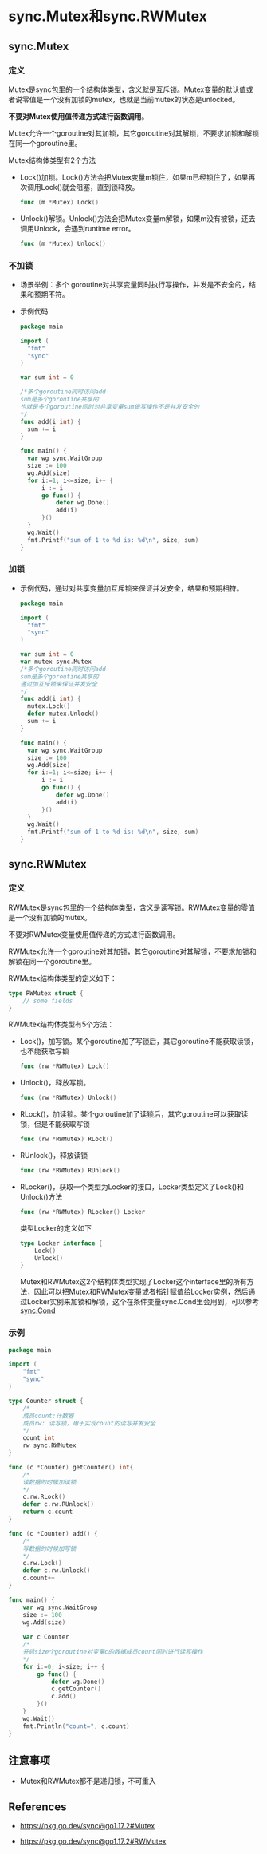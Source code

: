 # sync.Mutex和sync.RWMutex

## sync.Mutex

### 定义

Mutex是sync包里的一个结构体类型，含义就是互斥锁。Mutex变量的默认值或者说零值是一个没有加锁的mutex，也就是当前mutex的状态是unlocked。

**不要对Mutex使用值传递方式进行函数调用**。

Mutex允许一个goroutine对其加锁，其它goroutine对其解锁，不要求加锁和解锁在同一个goroutine里。

Mutex结构体类型有2个方法

* Lock()加锁。Lock()方法会把Mutex变量m锁住，如果m已经锁住了，如果再次调用Lock()就会阻塞，直到锁释放。

  ```go
  func (m *Mutex) Lock()
  ```

* Unlock()解锁。Unlock()方法会把Mutex变量m解锁，如果m没有被锁，还去调用Unlock，会遇到runtime error。

  ```go
  func (m *Mutex) Unlock()
  ```

### 不加锁

* 场景举例：多个 goroutine对共享变量同时执行写操作，并发是不安全的，结果和预期不符。

* 示例代码

  ```go
  package main
  
  import (
  	"fmt"
  	"sync"
  )
  
  var sum int = 0
  
  /*多个goroutine同时访问add
  sum是多个goroutine共享的
  也就是多个goroutine同时对共享变量sum做写操作不是并发安全的
  */
  func add(i int) {
  	sum += i
  }
  
  func main() {
  	var wg sync.WaitGroup
  	size := 100
  	wg.Add(size)
  	for i:=1; i<=size; i++ {
  		i := i
  		go func() {
  			defer wg.Done()
  			add(i)
  		}()
  	}
  	wg.Wait()
  	fmt.Printf("sum of 1 to %d is: %d\n", size, sum)
  }
  ```

### 加锁

* 示例代码，通过对共享变量加互斥锁来保证并发安全，结果和预期相符。

  ```go
  package main
  
  import (
  	"fmt"
  	"sync"
  )
  
  var sum int = 0
  var mutex sync.Mutex
  /*多个goroutine同时访问add
  sum是多个goroutine共享的
  通过加互斥锁来保证并发安全
  */
  func add(i int) {
  	mutex.Lock()
  	defer mutex.Unlock()
  	sum += i
  }
  
  func main() {
  	var wg sync.WaitGroup
  	size := 100
  	wg.Add(size)
  	for i:=1; i<=size; i++ {
  		i := i
  		go func() {
  			defer wg.Done()
  			add(i)
  		}()
  	}
  	wg.Wait()
  	fmt.Printf("sum of 1 to %d is: %d\n", size, sum)
  }
  ```




## sync.RWMutex

### 定义

RWMutex是sync包里的一个结构体类型，含义是读写锁。RWMutex变量的零值是一个没有加锁的mutex。

不要对RWMutex变量使用值传递的方式进行函数调用。

RWMutex允许一个goroutine对其加锁，其它goroutine对其解锁，不要求加锁和解锁在同一个goroutine里。

RWMutex结构体类型的定义如下：

```go
type RWMutex struct {
    // some fields
}
```

RWMutex结构体类型有5个方法：

* Lock()，加写锁。某个goroutine加了写锁后，其它goroutine不能获取读锁，也不能获取写锁

  ```go
  func (rw *RWMutex) Lock()
  ```

* Unlock()，释放写锁。

  ```go
  func (rw *RWMutex) Unlock()
  ```

* RLock()，加读锁。某个goroutine加了读锁后，其它goroutine可以获取读锁，但是不能获取写锁

  ```go
  func (rw *RWMutex) RLock()
  ```

* RUnlock()，释放读锁

  ```go
  func (rw *RWMutex) RUnlock()
  ```

* RLocker()，获取一个类型为Locker的接口，Locker类型定义了Lock()和Unlock()方法

  ```go
  func (rw *RWMutex) RLocker() Locker
  ```

  类型Locker的定义如下

  ```go
  type Locker interface {
      Lock()
      Unlock()
  }
  ```

  Mutex和RWMutex这2个结构体类型实现了Locker这个interface里的所有方法，因此可以把Mutex和RWMutex变量或者指针赋值给Locker实例，然后通过Locker实例来加锁和解锁，这个在条件变量sync.Cond里会用到，可以参考[sync.Cond](./workspace/lesson24)

### 示例

```go
package main

import (
    "fmt"
    "sync"
)

type Counter struct {
    /*
    成员count:计数器
    成员rw: 读写锁，用于实现count的读写并发安全
    */
    count int
    rw sync.RWMutex
}

func (c *Counter) getCounter() int{
    /*
    读数据的时候加读锁
    */
    c.rw.RLock()
    defer c.rw.RUnlock()
    return c.count
}

func (c *Counter) add() {
    /*
    写数据的时候加写锁
    */
    c.rw.Lock()
    defer c.rw.Unlock()
    c.count++
}

func main() {
    var wg sync.WaitGroup
    size := 100
    wg.Add(size)
    
    var c Counter
    /*
    开启size个goroutine对变量c的数据成员count同时进行读写操作
    */
    for i:=0; i<size; i++ {
        go func() {
            defer wg.Done()
            c.getCounter()
            c.add()
        }()
    }
    wg.Wait()
    fmt.Println("count=", c.count)
}
```



## 注意事项

* Mutex和RWMutex都不是递归锁，不可重入

## References

* https://pkg.go.dev/sync@go1.17.2#Mutex

* https://pkg.go.dev/sync@go1.17.2#RWMutex

